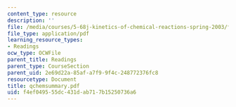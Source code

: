 ```yaml
---
content_type: resource
description: ''
file: /media/courses/5-68j-kinetics-of-chemical-reactions-spring-2003/f4ef049555dc431dab717b15250736a6_qchemsummary.pdf
file_type: application/pdf
learning_resource_types:
- Readings
ocw_type: OCWFile
parent_title: Readings
parent_type: CourseSection
parent_uid: 2e69d22a-85af-a7f9-9f4c-248772376fc8
resourcetype: Document
title: qchemsummary.pdf
uid: f4ef0495-55dc-431d-ab71-7b15250736a6
---
```

